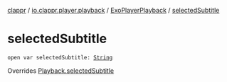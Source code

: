 [clappr](../../index.md) / [io.clappr.player.playback](../index.md) / [ExoPlayerPlayback](index.md) / [selectedSubtitle](./selected-subtitle.md)

# selectedSubtitle

`open var selectedSubtitle: `[`String`](https://kotlinlang.org/api/latest/jvm/stdlib/kotlin/-string/index.html)

Overrides [Playback.selectedSubtitle](../../io.clappr.player.components/-playback/selected-subtitle.md)

